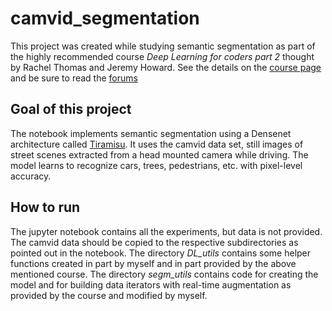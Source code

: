 # camvid_segmentation

This project was created while studying semantic segmentation as part of the highly recommended course *Deep Learning for coders part 2*
thought by Rachel Thomas and Jeremy Howard. See the details on the [course page](http://course.fast.ai/) and be sure to read the [forums](http://forums.fast.ai)

## Goal of this project
The notebook implements semantic segmentation using a Densenet architecture called [Tiramisu](https://arxiv.org/abs/1611.09326). 
It uses the camvid data set, still images of street scenes extracted from a head mounted camera while driving. The model learns to recognize cars, trees, pedestrians, etc. with pixel-level accuracy. 

## How to run
The jupyter notebook contains all the experiments, but data is not provided. The camvid data should be copied to the respective subdirectories as pointed out in the notebook.
The directory *DL_utils* contains some helper functions created in part by myself and in part provided by the above mentioned course. 
The directory *segm_utils* contains code for creating the model and for building data iterators with real-time augmentation as provided by the course and modified by myself. 
